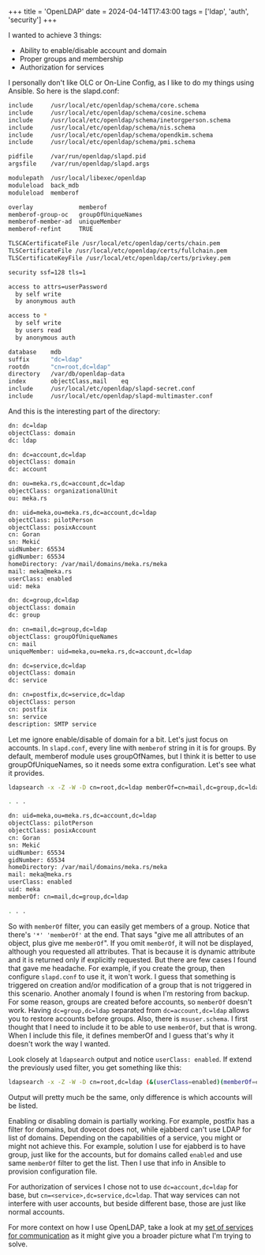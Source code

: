 +++
title = 'OpenLDAP'
date = 2024-04-14T17:43:00
tags = ['ldap', 'auth', 'security']
+++

I wanted to achieve 3 things:

* Ability to enable/disable account and domain
* Proper groups and membership
* Authorization for services

I personally don't like OLC or On-Line Config, as I like to do my things using
Ansible. So here is the slapd.conf:

```sh
include		/usr/local/etc/openldap/schema/core.schema
include		/usr/local/etc/openldap/schema/cosine.schema
include		/usr/local/etc/openldap/schema/inetorgperson.schema
include		/usr/local/etc/openldap/schema/nis.schema
include		/usr/local/etc/openldap/schema/opendkim.schema
include		/usr/local/etc/openldap/schema/pmi.schema

pidfile		/var/run/openldap/slapd.pid
argsfile	/var/run/openldap/slapd.args

modulepath	/usr/local/libexec/openldap
moduleload	back_mdb
moduleload	memberof

overlay	    		memberof
memberof-group-oc	groupOfUniqueNames
memberof-member-ad	uniqueMember
memberof-refint		TRUE

TLSCACertificateFile /usr/local/etc/openldap/certs/chain.pem
TLSCertificateFile /usr/local/etc/openldap/certs/fullchain.pem
TLSCertificateKeyFile /usr/local/etc/openldap/certs/privkey.pem

security ssf=128 tls=1

access to attrs=userPassword
  by self write
  by anonymous auth

access to *
  by self write
  by users read
  by anonymous auth

database	mdb
suffix		"dc=ldap"
rootdn		"cn=root,dc=ldap"
directory	/var/db/openldap-data
index		objectClass,mail	eq
include		/usr/local/etc/openldap/slapd-secret.conf
include		/usr/local/etc/openldap/slapd-multimaster.conf
```

And this is the interesting part of the directory:
```sh
dn: dc=ldap
objectClass: domain
dc: ldap

dn: dc=account,dc=ldap
objectClass: domain
dc: account

dn: ou=meka.rs,dc=account,dc=ldap
objectClass: organizationalUnit
ou: meka.rs

dn: uid=meka,ou=meka.rs,dc=account,dc=ldap
objectClass: pilotPerson
objectClass: posixAccount
cn: Goran
sn: Mekić
uidNumber: 65534
gidNumber: 65534
homeDirectory: /var/mail/domains/meka.rs/meka
mail: meka@meka.rs
userClass: enabled
uid: meka

dn: dc=group,dc=ldap
objectClass: domain
dc: group

dn: cn=mail,dc=group,dc=ldap
objectClass: groupOfUniqueNames
cn: mail
uniqueMember: uid=meka,ou=meka.rs,dc=account,dc=ldap

dn: dc=service,dc=ldap
objectClass: domain
dc: service

dn: cn=postfix,dc=service,dc=ldap
objectClass: person
cn: postfix
sn: service
description: SMTP service
```

Let me ignore enable/disable of domain for a bit. Let's just focus on accounts.
In `slapd.conf`, every line with `memberof` string in it is for groups. By
default, memberof module uses groupOfNames, but I think it is better to use
groupOfUniqueNames, so it needs some extra configuration. Let's see what it
provides.

```sh
ldapsearch -x -Z -W -D cn=root,dc=ldap memberOf=cn=mail,dc=group,dc=ldap '*' 'memberOf'

. . .

dn: uid=meka,ou=meka.rs,dc=account,dc=ldap
objectClass: pilotPerson
objectClass: posixAccount
cn: Goran
sn: Mekić
uidNumber: 65534
gidNumber: 65534
homeDirectory: /var/mail/domains/meka.rs/meka
mail: meka@meka.rs
userClass: enabled
uid: meka
memberOf: cn=mail,dc=group,dc=ldap

. . .
```

So with `memberOf` filter, you can easily get members of a group. Notice that
there's `'*' 'memberOf'` at the end. That says "give me all attributes of an
object, plus give me `memberOf`". If you omit `memberOf`, it will not be
displayed, although you requested all attributes. That is because it is dynamic
attribute and it is returned only if explicitly requested. But there are few
cases I found that gave me headache. For example, if you create the group, then
configure `slapd.conf` to use it, it won't work. I guess that something is
triggered on creation and/or modification of a group that is not triggered in
this scenario. Another anomaly I found is when I'm restoring from backup. For
some reason, groups are created before accounts, so `memberOf` doesn't work.
Having `dc=group,dc=ldap` separated from `dc=account,dc=ldap` allows you to
restore accounts before groups. Also, there is `msuser.schema`. I first thought
that I need to include it to be able to use `memberOf`, but that is wrong. When
I include this file, it defines memberOf and I guess that's why it doesn't work
the way I wanted.

Look closely at `ldapsearch` output and notice `userClass: enabled`. If extend
the previously used filter, you get something like this:
```sh
ldapsearch -x -Z -W -D cn=root,dc=ldap (&(userClass=enabled)(memberOf=cn=mail,dc=group,dc=ldap)) '*' 'memberOf'
```
Output will pretty much be the same, only difference is which accounts will be
listed.

Enabling or disabling domain is partially working. For example, postfix has a
filter for domains, but dovecot does not, while ejabberd can't use LDAP for list
of domains. Depending on the capabilities of a service, you might or might not
achieve this. For example, solution I use for ejabberd is to have group, just
like for the accounts, but for domains called `enabled` and use same `memberOf`
filter to get the list. Then I use that info in Ansible to provision
configuration file.

For authorization of services I chose not to use `dc=account,dc=ldap` for base,
but `cn=<service>,dc=service,dc=ldap`. That way services can not interfere with
user accounts, but beside different base, those are just like normal accounts.

For more context on how I use OpenLDAP, take a look at my [set of services for
communication](https://github.com/mekanix/comms) as it might give you a broader
picture what I'm trying to solve.
